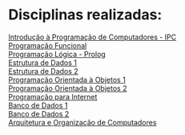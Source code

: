 # Disciplinas realizadas:

[Introdução à Programação de Computadores - IPC](https://github.com/annaletycia/IPC) <br/>
[Programação Funcional](https://github.com/annaletycia/PF) <br/>
[Programação Lógica - Prolog]() <br/>
[Estrutura de Dados 1](https://github.com/annaletycia/ED1) <br/>
[Estrutura de Dados 2]() <br/>
[Programação Orientada à Objetos 1](https://github.com/annaletycia/POO1) <br/>
[Programação Orientada à Objetos 2](https://github.com/annaletycia/POO2) <br/>
[Programação para Internet](https://github.com/annaletycia/PPI) <br/>
[Banco de Dados 1](https://github.com/annaletycia/BD1)  <br/>
[Banco de Dados 2]() <br/>
[Arquitetura e Organização de Computadores]() <br/>

